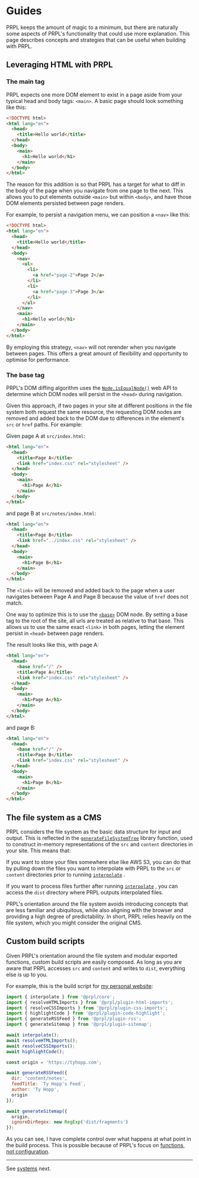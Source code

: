 <!--
title: Guides
slug: /guides
order: 05
-->

# Guides

PRPL keeps the amount of magic to a minimum, but there are naturally some aspects of PRPL's 
functionality that could use more explanation. This page describes concepts and strategies that can be useful when 
building with PRPL.

## Leveraging HTML with PRPL

### The main tag

PRPL expects one more DOM element to exist in a page aside from your typical head and body tags: `<main>`. A basic page should look something like this:

```html
<!DOCTYPE html>
<html lang="en">
  <head>
    <title>Hello world</title>
  </head>
  <body>
    <main>
      <h1>Hello world</h1>
    </main>
  </body>
</html>
```

The reason for this addition is so that PRPL has a target for what to diff in the body of the page when you navigate 
from one page to the next. This allows you to put elements outside `<main>` but within `<body>`, and have those DOM 
elements persisted between page renders.

For example, to persist a navigation menu, we can position a `<nav>` like this:

```html
<!DOCTYPE html>
<html lang="en">
  <head>
    <title>Hello world</title>
  </head>
  <body>
    <nav>
      <ul>
        <li>
          <a href="page-2">Page 2</a>
        </li>
        <li>
          <a href="page-3">Page 3</a>
        </li>
      </ul>
    </nav>
    <main>
      <h1>Hello world</h1>
    </main>
  </body>
</html>
```

By employing this strategy, `<nav>` will not rerender when you navigate between pages. This offers a great amount of 
flexibility and opportunity to optimise for performance.

### The base tag

PRPL's DOM diffing algorithm uses the [`Node.isEqualNode()`](https://developer.mozilla.org/en-US/docs/Web/API/Node/isEqualNode)
web API to determine which DOM nodes will persist in the `<head>` during navigation.

Given this approach, if two pages in your site at different positions in the file system both request the same 
resource, the requesting DOM nodes are removed and added back to the DOM due to differences in 
the element's `src` or `href` paths. For example:

Given page A at `src/index.html`:

```html
<html lang="en">
  <head>
    <title>Page A</title>
    <link href="index.css" rel="stylesheet" />
  </head>
  <body>
    <main>
      <h1>Page A</h1>
    </main>
  </body>
</html>
```

and page B at `src/notes/index.html`:

```html
<html lang="en">
  <head>
    <title>Page B</title>
    <link href="../index.css" rel="stylesheet" />
  </head>
  <body>
    <main>
      <h1>Page B</h1>
    </main>
  </body>
</html>
```

The `<link>` will be removed and added back to the page when a user navigates between Page A and Page B because the 
value of `href` does not match.

One way to optimize this is to use the [`<base>`](https://developer.mozilla.org/en-US/docs/Web/HTML/Element/base) 
DOM node. By setting a base tag to the root of the site, all urls are treated as relative to that base. This allows 
us to use the same exact `<link>` in both pages, letting the element persist in `<head>` between page renders.

The result looks like this, with page A:

```html
<html lang="en">
  <head>
    <base href="/" />
    <title>Page A</title>
    <link href="index.css" rel="stylesheet" />
  </head>
  <body>
    <main>
      <h1>Page A</h1>
    </main>
  </body>
</html>
```

and page B:

```html
<html lang="en">
  <head>
    <base href="/" />
    <title>Page B</title>
    <link href="index.css" rel="stylesheet" />
  </head>
  <body>
    <main>
      <h1>Page B</h1>
    </main>
  </body>
</html>
```

## The file system as a CMS

PRPL considers the file system as the basic data structure for input and output. This is reflected in the 
[`generateFileSystemTree`](https://github.com/tyhopp/prpl/blob/master/packages/core/src/lib/generate-fs-tree.ts) 
library function, used to construct in-memory representations of the `src` and `content` directories in your 
site. This means that:

If you want to store your files somewhere else like AWS S3, you can do that by pulling down the files you want 
to interpolate with PRPL to the `src` or `content` directories prior to running [`interpolate`](https://github.com/tyhopp/prpl/blob/master/packages/core/src/interpolate/interpolate.ts)
.

If you want to process files further after running [`interpolate`](https://github.com/tyhopp/prpl/blob/master/packages/core/src/interpolate/interpolate.ts)
, you can access the `dist` directory where PRPL outputs interpolated files.

PRPL's orientation around the file system avoids introducing concepts that are less familiar and ubiquitous, while 
also aligning with the browser and providing a high degree of predictability. In short, PRPL relies heavily on the 
file system, which you might consider the original CMS.

## Custom build scripts

Given PRPL's orientation around the file system and modular exported functions, custom build scripts are easily 
composed. As long as you are aware that PRPL accesses `src` and `content` and writes to `dist`, everything else is up to you. 

For example, this is the build script for [my personal website](https://tyhopp.com):

```javascript
import { interpolate } from '@prpl/core';
import { resolveHTMLImports } from '@prpl/plugin-html-imports';
import { resolveCSSImports } from '@prpl/plugin-css-imports';
import { highlightCode } from '@prpl/plugin-code-highlight';
import { generateRSSFeed } from '@prpl/plugin-rss';
import { generateSitemap } from '@prpl/plugin-sitemap';

await interpolate();
await resolveHTMLImports();
await resolveCSSImports();
await highlightCode();

const origin = 'https://tyhopp.com';

await generateRSSFeed({
  dir: 'content/notes',
  feedTitle: `Ty Hopp's Feed`,
  author: 'Ty Hopp',
  origin
});

await generateSitemap({
  origin,
  ignoreDirRegex: new RegExp('dist/fragments')
});
```

As you can see, I have complete control over what happens at what point in the build process. This is possible 
because of PRPL's focus on [functions, not configuration](/design-decisions#functions-not-configuration).

---

See [systems](/systems) next.